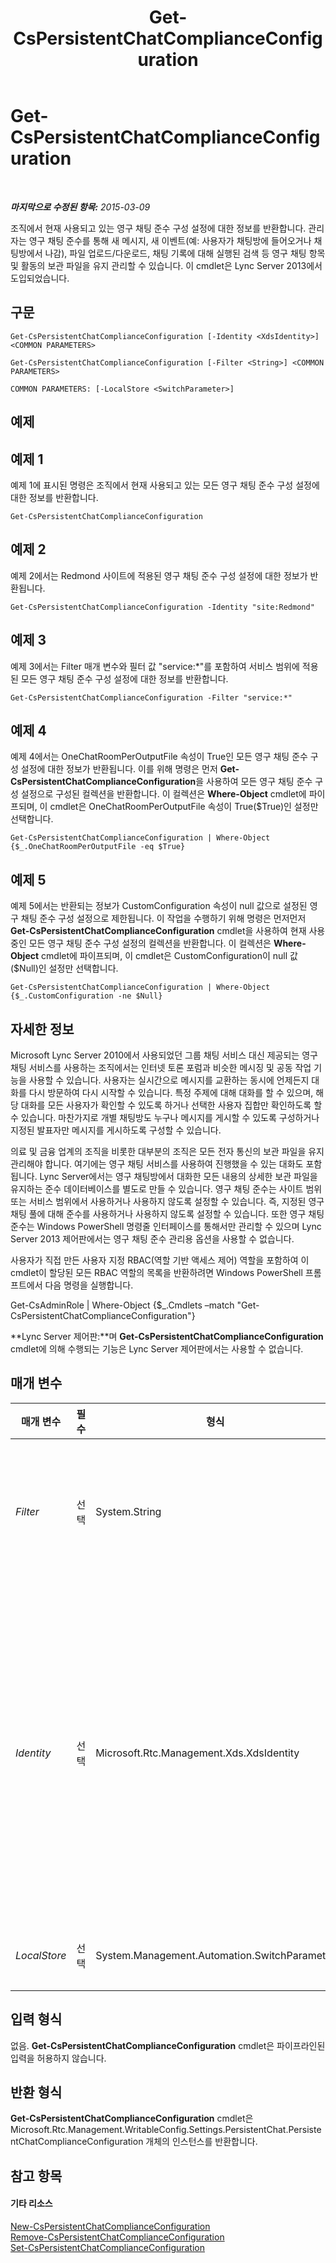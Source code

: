 ﻿---
title: Get-CsPersistentChatComplianceConfiguration
TOCTitle: Get-CsPersistentChatComplianceConfiguration
ms:assetid: 01fe3824-32fb-4d75-b80a-8a7dcc109911
ms:mtpsurl: https://technet.microsoft.com/ko-kr/library/JJ204625(v=OCS.15)
ms:contentKeyID: 49302617
ms.date: 08/10/2015
mtps_version: v=OCS.15
ms.translationtype: HT
---

# Get-CsPersistentChatComplianceConfiguration

 

_**마지막으로 수정된 항목:** 2015-03-09_

조직에서 현재 사용되고 있는 영구 채팅 준수 구성 설정에 대한 정보를 반환합니다. 관리자는 영구 채팅 준수를 통해 새 메시지, 새 이벤트(예: 사용자가 채팅방에 들어오거나 채팅방에서 나감), 파일 업로드/다운로드, 채팅 기록에 대해 실행된 검색 등 영구 채팅 항목 및 활동의 보관 파일을 유지 관리할 수 있습니다. 이 cmdlet은 Lync Server 2013에서 도입되었습니다.

## 구문

    Get-CsPersistentChatComplianceConfiguration [-Identity <XdsIdentity>] <COMMON PARAMETERS>

    Get-CsPersistentChatComplianceConfiguration [-Filter <String>] <COMMON PARAMETERS>

    COMMON PARAMETERS: [-LocalStore <SwitchParameter>]

## 예제

## 예제 1

예제 1에 표시된 명령은 조직에서 현재 사용되고 있는 모든 영구 채팅 준수 구성 설정에 대한 정보를 반환합니다.

    Get-CsPersistentChatComplianceConfiguration

## 예제 2

예제 2에서는 Redmond 사이트에 적용된 영구 채팅 준수 구성 설정에 대한 정보가 반환됩니다.

    Get-CsPersistentChatComplianceConfiguration -Identity "site:Redmond"

## 예제 3

예제 3에서는 Filter 매개 변수와 필터 값 "service:\*"를 포함하여 서비스 범위에 적용된 모든 영구 채팅 준수 구성 설정에 대한 정보를 반환합니다.

    Get-CsPersistentChatComplianceConfiguration -Filter "service:*"

## 예제 4

예제 4에서는 OneChatRoomPerOutputFile 속성이 True인 모든 영구 채팅 준수 구성 설정에 대한 정보가 반환됩니다. 이를 위해 명령은 먼저 **Get-CsPersistentChatComplianceConfiguration**을 사용하여 모든 영구 채팅 준수 구성 설정으로 구성된 컬렉션을 반환합니다. 이 컬렉션은 **Where-Object** cmdlet에 파이프되며, 이 cmdlet은 OneChatRoomPerOutputFile 속성이 True($True)인 설정만 선택합니다.

    Get-CsPersistentChatComplianceConfiguration | Where-Object {$_.OneChatRoomPerOutputFile -eq $True}

## 예제 5

예제 5에서는 반환되는 정보가 CustomConfiguration 속성이 null 값으로 설정된 영구 채팅 준수 구성 설정으로 제한됩니다. 이 작업을 수행하기 위해 명령은 먼저먼저 **Get-CsPersistentChatComplianceConfiguration** cmdlet을 사용하여 현재 사용 중인 모든 영구 채팅 준수 구성 설정의 컬렉션을 반환합니다. 이 컬렉션은 **Where-Object** cmdlet에 파이프되며, 이 cmdlet은 CustomConfiguration이 null 값($Null)인 설정만 선택합니다.

    Get-CsPersistentChatComplianceConfiguration | Where-Object {$_.CustomConfiguration -ne $Null}

## 자세한 정보

Microsoft Lync Server 2010에서 사용되었던 그룹 채팅 서비스 대신 제공되는 영구 채팅 서비스를 사용하는 조직에서는 인터넷 토론 포럼과 비슷한 메시징 및 공동 작업 기능을 사용할 수 있습니다. 사용자는 실시간으로 메시지를 교환하는 동시에 언제든지 대화를 다시 방문하여 다시 시작할 수 있습니다. 특정 주제에 대해 대화를 할 수 있으며, 해당 대화를 모든 사용자가 확인할 수 있도록 하거나 선택한 사용자 집합만 확인하도록 할 수 있습니다. 마찬가지로 개별 채팅방도 누구나 메시지를 게시할 수 있도록 구성하거나 지정된 발표자만 메시지를 게시하도록 구성할 수 있습니다.

의료 및 금융 업계의 조직을 비롯한 대부분의 조직은 모든 전자 통신의 보관 파일을 유지 관리해야 합니다. 여기에는 영구 채팅 서비스를 사용하여 진행했을 수 있는 대화도 포함됩니다. Lync Server에서는 영구 채팅방에서 대화한 모든 내용의 상세한 보관 파일을 유지하는 준수 데이터베이스를 별도로 만들 수 있습니다. 영구 채팅 준수는 사이트 범위 또는 서비스 범위에서 사용하거나 사용하지 않도록 설정할 수 있습니다. 즉, 지정된 영구 채팅 풀에 대해 준수를 사용하거나 사용하지 않도록 설정할 수 있습니다. 또한 영구 채팅 준수는 Windows PowerShell 명령줄 인터페이스를 통해서만 관리할 수 있으며 Lync Server 2013 제어판에서는 영구 채팅 준수 관리용 옵션을 사용할 수 없습니다.

사용자가 직접 만든 사용자 지정 RBAC(역할 기반 액세스 제어) 역할을 포함하여 이 cmdlet이 할당된 모든 RBAC 역할의 목록을 반환하려면 Windows PowerShell 프롬프트에서 다음 명령을 실행합니다.

Get-CsAdminRole | Where-Object {$\_.Cmdlets –match "Get-CsPersistentChatComplianceConfiguration"}

**Lync Server 제어판:**며 **Get-CsPersistentChatComplianceConfiguration** cmdlet에 의해 수행되는 기능은 Lync Server 제어판에서는 사용할 수 없습니다.

## 매개 변수


<table>
<colgroup>
<col style="width: 25%" />
<col style="width: 25%" />
<col style="width: 25%" />
<col style="width: 25%" />
</colgroup>
<thead>
<tr class="header">
<th>매개 변수</th>
<th>필수</th>
<th>형식</th>
<th>설명</th>
</tr>
</thead>
<tbody>
<tr class="odd">
<td><p><em>Filter</em></p></td>
<td><p>선택</p></td>
<td><p>System.String</p></td>
<td><p>반환할 영구 채팅 준수 설정의 컬렉션을 지정할 때 와일드카드를 사용할 수 있습니다. 예를 들어 다음 구문은 서비스 범위에서 구성된 모든 설정 정책을 반환합니다.</p>
<p>-Filter &quot;service:*&quot;</p>
<p>Filter와 Identity 매개 변수를 같은 명령에서 사용할 수는 없습니다.</p></td>
</tr>
<tr class="even">
<td><p><em>Identity</em></p></td>
<td><p>선택</p></td>
<td><p>Microsoft.Rtc.Management.Xds.XdsIdentity</p></td>
<td><p>반환할 영구 채팅 준수 설정의 고유 식별자입니다. 전역 컬렉션을 반환하려면 다음 구문을 사용합니다.</p>
<p>-Identity &quot;global&quot;</p>
<p>사이트 범위에서 구성된 설정 컬렉션을 반환하려면 다음과 같은 구문을 사용합니다.</p>
<p>-Identity &quot;site:Redmond&quot;</p>
<p>서비스 범위에서 구성된 컬렉션을 반환하려면 다음 구문을 사용합니다.</p>
<p>-Identity &quot;service:PersistentChatServer:atl-gc-001.litwareinc.com&quot;</p>
<p>Identity 매개 변수에는 와일드카드를 사용할 수 없습니다.</p>
<p>Identity 매개 변수와 Filter 매개 변수를 둘 다 명령에 포함하지 않으면 <strong>Get-CsPersistentChatComplianceConfiguration</strong> cmdlet은 조직에서 사용 중인 모든 영구 채팅 준수 설정에 대한 정보를 반환합니다.</p></td>
</tr>
<tr class="odd">
<td><p><em>LocalStore</em></p></td>
<td><p>선택</p></td>
<td><p>System.Management.Automation.SwitchParameter</p></td>
<td><p>중앙 관리 저장소 자체가 아니라 중앙 관리 저장소의 로컬 복제본에서 영구 채팅 준수 데이터를 검색합니다.</p></td>
</tr>
</tbody>
</table>


## 입력 형식

없음. **Get-CsPersistentChatComplianceConfiguration** cmdlet은 파이프라인된 입력을 허용하지 않습니다.

## 반환 형식

**Get-CsPersistentChatComplianceConfiguration** cmdlet은 Microsoft.Rtc.Management.WritableConfig.Settings.PersistentChat.PersistentChatComplianceConfiguration 개체의 인스턴스를 반환합니다.

## 참고 항목

#### 기타 리소스

[New-CsPersistentChatComplianceConfiguration](new-cspersistentchatcomplianceconfiguration.md)  
[Remove-CsPersistentChatComplianceConfiguration](remove-cspersistentchatcomplianceconfiguration.md)  
[Set-CsPersistentChatComplianceConfiguration](set-cspersistentchatcomplianceconfiguration.md)

